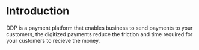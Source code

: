 # Introduction

DDP is a payment platform that enables business to send payments to your customers, the digitized payments reduce the friction and time required for your customers to recieve the money.